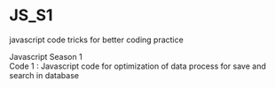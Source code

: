 # JS_S1
javascript code tricks for better coding practice

Javascript Season 1 <br>
Code 1 : Javascript code for optimization of data process for save and search in database <br>
